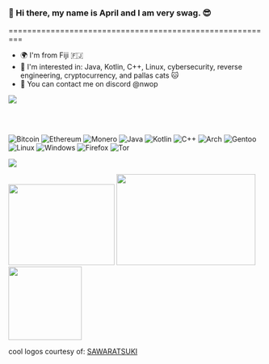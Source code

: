### :wave: Hi there, my name is April and I am very swag. 😎
=========================================================

* 🌍  I'm from Fiji 🇫🇯
* 🧠  I'm interested in: Java, Kotlin, C++, Linux, cybersecurity, reverse engineering, cryptocurrency, and pallas cats 🐱  
* 📧  You can contact me on discord @nwop 

![](http://github-profile-summary-cards.vercel.app/api/cards/profile-details?username=nw0p&theme=github_dark)
                                      
</br>
</br>
                                      



			

![Bitcoin](https://img.shields.io/badge/Bitcoin-000?style=for-the-badge&logo=bitcoin&logoColor=white)  ![Ethereum](https://img.shields.io/badge/Ethereum-3C3C3D?style=for-the-badge&logo=Ethereum&logoColor=white)  ![Monero](https://img.shields.io/badge/monero-FF6600?style=for-the-badge&logo=monero&logoColor=white)  ![Java](https://img.shields.io/badge/java-%23ED8B00.svg?style=for-the-badge&logo=openjdk&logoColor=white)  ![Kotlin](https://img.shields.io/badge/kotlin-%237F52FF.svg?style=for-the-badge&logo=kotlin&logoColor=white)  ![C++](https://img.shields.io/badge/c++-%2300599C.svg?style=for-the-badge&logo=c%2B%2B&logoColor=white)  ![Arch](https://img.shields.io/badge/Arch%20Linux-1793D1?logo=arch-linux&logoColor=fff&style=for-the-badge)  ![Gentoo](https://img.shields.io/badge/Gentoo-54487A?style=for-the-badge&logo=gentoo&logoColor=white)  ![Linux](https://img.shields.io/badge/Linux-FCC624?style=for-the-badge&logo=linux&logoColor=black) ![Windows](https://img.shields.io/badge/Windows-0078D6?style=for-the-badge&logo=windows&logoColor=white)  ![Firefox](https://img.shields.io/badge/Firefox-FF7139?style=for-the-badge&logo=Firefox-Browser&logoColor=white)  ![Tor](https://img.shields.io/badge/Tor-7D4698?style=for-the-badge&logo=Tor-Browser&logoColor=white)  


![](https://dcbadge.vercel.app/api/shield/678070975803293708)

<p float="left">

<img src="https://github.com/nw0p/nw0p/assets/38057139/926f9da2-b523-4546-98f8-2a1d38628db2" width="210" height="160">

<img src="https://github.com/nw0p/nw0p/assets/38057139/12addbb2-f23f-4d98-a854-31c4639aebed" width="275" height="180">

<img src="https://github.com/nw0p/nw0p/assets/38057139/5b8e95f5-103c-4f32-b1e2-75205a21beb8" height="145">


cool logos courtesy of: [SAWARATSUKI](https://github.com/SAWARATSUKI/ServiceLogos)







